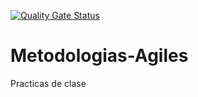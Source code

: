 [![Quality Gate Status](https://sonarcloud.io/api/project_badges/measure?project=morakopech_TPI-Metodologias-Agiles&metric=alert_status)](https://sonarcloud.io/summary/new_code?id=morakopech_TPI-Metodologias-Agiles)
# Metodologias-Agiles
Practicas de clase

